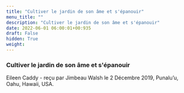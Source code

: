 ```yaml
---
title: "Cultiver le jardin de son âme et s'épanouir"
menu_title: ""
description: "Cultiver le jardin de son âme et s'épanouir"
date: 2022-06-01 06:00:01+00:935
draft: False
hidden: True
weight:
---
```

### Cultiver le jardin de son âme et s'épanouir

Eileen Caddy - reçu par Jimbeau Walsh le 2 Décembre 2019, Punalu’u, Oahu, Hawaii, USA.



